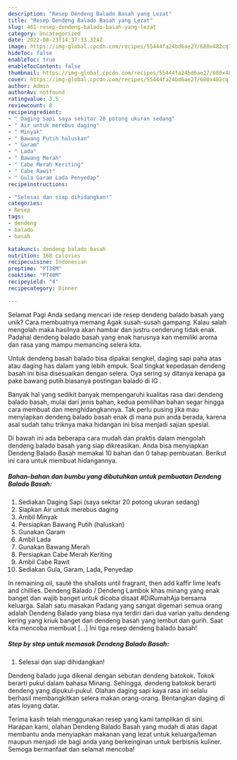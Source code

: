 ```yaml
---
description: "Resep Dendeng Balado Basah yang Lezat"
title: "Resep Dendeng Balado Basah yang Lezat"
slug: 461-resep-dendeng-balado-basah-yang-lezat
category: Uncategorized
date: 2022-08-23T14:37:33.324Z
image: https://img-global.cpcdn.com/recipes/55444fa24bd6ae27/680x482cq70/dendeng-balado-basah-foto-resep-utama.jpg
hideToc: false
enableToc: true
enableTocContent: false
thumbnail: https://img-global.cpcdn.com/recipes/55444fa24bd6ae27/680x482cq70/dendeng-balado-basah-foto-resep-utama.jpg
cover: https://img-global.cpcdn.com/recipes/55444fa24bd6ae27/680x482cq70/dendeng-balado-basah-foto-resep-utama.jpg
author: Admin
authorAv: notfound
ratingvalue: 3.5
reviewcount: 8
recipeingredient:
- " Daging Sapi saya sekitar 20 potong ukuran sedang"
- " Air untuk merebus daging"
- " Minyak"
- " Bawang Putih haluskan"
- " Garam"
- " Lada"
- " Bawang Merah"
- " Cabe Merah Keriting"
- " Cabe Rawit"
- " Gula Garam Lada Penyedap"
recipeinstructions:

- "Selesai dan siap dihidangkan!"
categories:
- Resep
tags:
- dendeng
- balado
- basah

katakunci: dendeng balado basah 
nutrition: 168 calories
recipecuisine: Indonesian
preptime: "PT38M"
cooktime: "PT40M"
recipeyield: "4"
recipecategory: Dinner

---
```



Selamat Pagi Anda sedang mencari ide resep dendeng balado basah yang unik? Cara membuatnya memang Agak susah-susah gampang. Kalau salah mengolah maka hasilnya akan hambar dan justru cenderung tidak enak. Padahal dendeng balado basah yang enak harusnya kan memiliki aroma dan rasa yang mampu memancing selera kita.


Untuk dendeng basah balado bisa dipakai sengkel, daging sapi paha atas atau daging has dalam yang lebih empuk. Soal tingkat kepedasan dendeng basah ini bisa disesuaikan dengan selera. Oya sering sy ditanya kenapa ga pake bawang putih.biasanya postingan balado di IG .

Banyak hal yang sedikit banyak mempengaruhi kualitas rasa dari dendeng balado basah, mulai dari jenis bahan, kedua pemilihan bahan segar hingga cara membuat dan menghidangkannya. Tak perlu pusing jika mau menyiapkan dendeng balado basah enak di mana pun anda berada, karena asal sudah tahu triknya maka hidangan ini bisa menjadi sajian spesial.


Di bawah ini ada beberapa cara mudah dan praktis dalam mengolah dendeng balado basah yang siap dikreasikan. Anda bisa menyiapkan Dendeng Balado Basah memakai 10 bahan dan 0 tahap pembuatan. Berikut ini cara untuk membuat hidangannya.

<!--inarticleads1-->

##### Bahan-bahan dan bumbu yang dibutuhkan untuk pembuatan Dendeng Balado Basah:

1. Sediakan  Daging Sapi (saya sekitar 20 potong ukuran sedang)
1. Siapkan  Air untuk merebus daging
1. Ambil  Minyak
1. Persiapkan  Bawang Putih (haluskan)
1. Gunakan  Garam
1. Ambil  Lada
1. Gunakan  Bawang Merah
1. Persiapkan  Cabe Merah Keriting
1. Ambil  Cabe Rawit
1. Sediakan  Gula, Garam, Lada, Penyedap


In remaining oil, sauté the shallots until fragrant, then add kaffir lime leafs and chillies. Dendeng Balado / Dendeng Lambok khas minang yang enak banget dan wajib banget untuk dicoba disaat #DiRumahAja bersama keluarga. Salah satu masakan Padang yang sangat digemari semua orang adalah Dendeng Balado yang biasa nya terdiri dari dua varian yaitu dendeng kering yang kriuk banget dan dendeng basah yang lembut dan gurih. Saat kita mencoba membuat […] Ini tiga resep dendeng balado basah! 

<!--inarticleads2-->

##### Step by step untuk memasak Dendeng Balado Basah:


1. Selesai dan siap dihidangkan!

Dendeng balado juga dikenal dengan sebutan dendeng batokok. Tokok berarti pukul dalam bahasa Minang. Sehingga, dendeng batokok berarti dendeng yang dipukul-pukul. Olahan daging sapi kaya rasa ini selalu berhasil membangkitkan selera makan orang-orang. Bentangkan daging di atas loyang datar. 

Terima kasih telah menggunakan resep yang kami tampilkan di sini. Harapan kami, olahan Dendeng Balado Basah yang mudah di atas dapat membantu anda menyiapkan makanan yang lezat untuk keluarga/teman maupun menjadi ide bagi anda yang berkeinginan untuk berbisnis kuliner. Semoga bermanfaat dan selamat mencoba!
